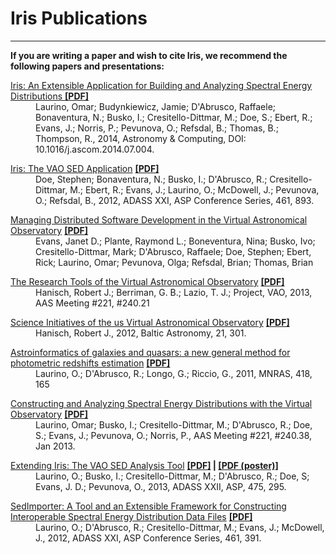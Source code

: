 # Iris Publications

------------------------------

**If you are writing a paper and wish to cite Iris, we recommend the following papers and presentations:**

   <dl>
     <dt>
       <a href="http://arxiv.org/abs/1407.6916">Iris: An Extensible
       Application for Building and Analyzing Spectral Energy Distributions
       </a> <a href="files/aciris.pdf"><strong>
       [PDF] </strong></a> 
     </dt>
     <dd>
       Laurino, Omar; Budynkiewicz, Jamie; D'Abrusco, Raffaele; 
       Bonaventura, N.; Busko, I.; Cresitello-Dittmar, M.; Doe, S.; 
       Ebert, R.; Evans, J.; Norris, P.; 
       Pevunova, O.; Refsdal, B.; Thomas, B.; Thompson, R., 2014, 
       Astronomy &amp; Computing, DOI: 10.1016/j.ascom.2014.07.004.
     </dd>
	</dl>
	
<dl>
 <dt>
   <a href="http://arxiv.org/abs/1205.2419">Iris: The VAO
   SED
   Application</a> <a href="files/sdoe_vao.pdf"><strong>
   [PDF] </strong></a> 
 </dt>
 <dd>
   Doe, Stephen; Bonaventura, N.; Busko, I.; D'Abrusco, R.;
   Cresitello-Dittmar, M.; Ebert, R.; Evans, J.; Laurino, O.;
   McDowell, J.; Pevunova, O.; Refsdal, B., 2012, ADASS XXI, ASP
   Conference Series, 461, 893.
 </dd>
</dl>

<dl>
 <dt>
   <a href="http://arxiv.org/abs/1206.6161">Managing
   Distributed Software Development in the Virtual Astronomical
   Observatory</a>  <a href="files/jevans_vao.pdf"><strong>
   [PDF] </strong></a> 
 </dt>
 <dd>
Evans, Janet D.; Plante, Raymond L.; Boneventura, Nina; Busko,
Ivo; Cresitello-Dittmar, Mark; D'Abrusco, Raffaele; Doe,
Stephen; Ebert, Rick; Laurino, Omar; Pevunova, Olga; Refsdal,
Brian; Thomas, Brian 
 </dd>
</dl>

<dl>
  <dt>
<a href="http://adsabs.harvard.edu/abs/2013AAS...22124021H">The
Research Tools of the Virtual Astronomical
Observatory</a> <a href="files/hanisch_2013.pdf"><strong>[PDF]</strong></a> 
  </dt>
  <dd>
Hanisch, Robert J.; Berriman, G. B.; Lazio, T. J.; Project,
VAO, 2013, AAS Meeting #221, #240.21
  </dd>
</dl>

<dl>
  <dt>
<a href="http://adsabs.harvard.edu/abs/2012BaltA..21..301H">Science
Initiatives of the us Virtual Astronomical
Observatory</a> <a href="files/hanisch_2012.pdf"><strong>
[PDF]</strong></a> 
  </dt>
  <dd>
Hanisch, Robert J., 2012, Baltic Astronomy, 21, 301.
  </dd>
</dl>

<dl>
  <dt>
	<a href="http://arxiv.org/abs/1107.3160">Astroinformatics
	of galaxies and quasars: a new general method for photometric
	redshifts
	estimation</a> <a href="files/olaurino_vao.pdf"><strong>
[PDF]</strong></a> 
  </dt>
  <dd>
	Laurino, O.; D'Abrusco, R.; Longo, G.; Riccio, G., 2011, MNRAS, 418, 165
  </dd>
</dl>

<dl>
 <dt>
  <a href="http://adsabs.harvard.edu/abs/2013AAS...22124038L">Constructing
  and Analyzing Spectral Energy Distributions with the Virtual
  Observatory</a> <a href="./files/IrisScience.pdf"><strong> [PDF] </strong></a>
 </dt>
 <dd>
  Laurino, Omar; Busko, I.; Cresitello-Dittmar, M.; D'Abrusco,
  R.; Doe, S.; Evans, J.; Pevunova, O.; Norris, P., AAS Meeting
  #221, #240.38, Jan 2013.
 </dd>
</dl>

<dl>
  <dt>
   <a href="http://adsabs.harvard.edu/abs/2013ASPC..475..295L">Extending
   Iris: The VAO SED Analysis
   Tool</a> 
   <strong>
   <a href="files/P020.pdf">[PDF]</a> |
   <a href="files/IrisUrbanaADASS.pdf"> [PDF (poster)] </a>
   </strong>
  </dt>
  <dd>
   Laurino, O.; Busko, I.; Cresitello-Dittmar, M.; D'Abrusco, R.;
   Doe, S; Evans, J. D.; Pevunova, O., 2013, ADASS XXII, ASP, 475, 295.
  </dd>
</dl>

<dl>
 <dt>
   <a href="http://adsabs.harvard.edu/abs/2012ASPC..461..391L">SedImporter:
   A Tool and an Extensible Framework for Constructing
   Interoperable Spectral Energy Distribution Data
   Files</a> <a href="files/SedImporter_adassxxi_391.pdf"><strong>[PDF]</strong></a> 
 </dt>
 <dd>
Laurino, O.; D'Abrusco, R.; Cresitello-Dittmar, M.; Evans, J.;
McDowell, J., 2012, ADASS XXI, ASP Conference Series, 461, 391.
 </dd>
</dl>
